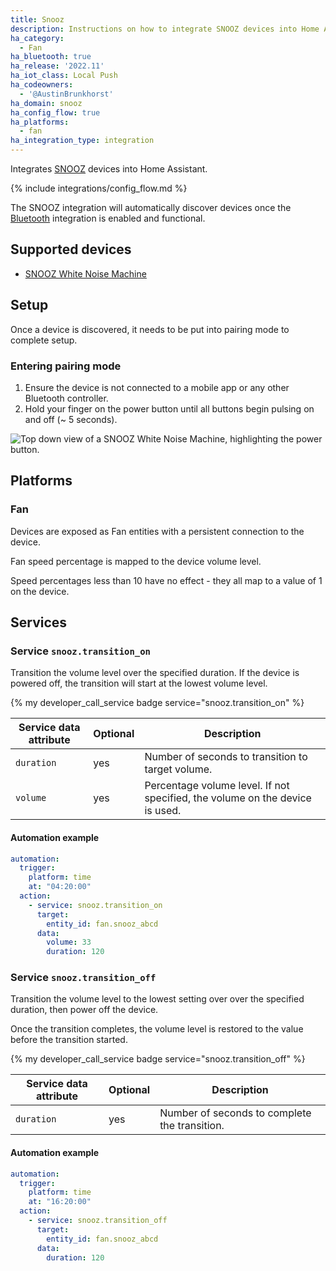 ```yaml
---
title: Snooz
description: Instructions on how to integrate SNOOZ devices into Home Assistant.
ha_category:
  - Fan
ha_bluetooth: true
ha_release: '2022.11'
ha_iot_class: Local Push
ha_codeowners:
  - '@AustinBrunkhorst'
ha_domain: snooz
ha_config_flow: true
ha_platforms:
  - fan
ha_integration_type: integration
---
```


Integrates [SNOOZ](https://getsnooz.com/) devices into Home Assistant.

{% include integrations/config_flow.md %}

The SNOOZ integration will automatically discover devices once the [Bluetooth](/integrations/bluetooth) integration is enabled and functional.

## Supported devices

- [SNOOZ White Noise Machine](https://getsnooz.com/products/snooz-white-noise-machine)

## Setup

Once a device is discovered, it needs to be put into pairing mode to complete setup.

### Entering pairing mode

1. Ensure the device is not connected to a mobile app or any other Bluetooth controller.
2. Hold your finger on the power button until all buttons begin pulsing on and off (~ 5 seconds).

<p class='img'>
  <img src='/images/integrations/snooz/pairing_mode.jpg' alt='Top down view of a SNOOZ White Noise Machine, highlighting the power button.'>
</p>

## Platforms

### Fan

Devices are exposed as Fan entities with a persistent connection to the device.

Fan speed percentage is mapped to the device volume level.

<div class='note'>
Speed percentages less than 10 have no effect - they all map to a value of 1 on the device.
</div>

## Services

### Service `snooz.transition_on`

Transition the volume level over the specified duration. If the device is powered off, the transition will start at the lowest volume level.

{% my developer_call_service badge service="snooz.transition_on" %}

| Service data attribute | Optional | Description |
| ---------------------- | -------- | ----------- |
| `duration` | yes | Number of seconds to transition to target volume.
| `volume` | yes | Percentage volume level. If not specified, the volume on the device is used.

#### Automation example

```yaml
automation:
  trigger:
    platform: time
    at: "04:20:00"
  action:
    - service: snooz.transition_on
      target:
        entity_id: fan.snooz_abcd
      data:
        volume: 33
        duration: 120
```

### Service `snooz.transition_off`

Transition the volume level to the lowest setting over over the specified duration, then power off the device.

<div class='note'>
Once the transition completes, the volume level is restored to the value before the transition started.
</div>

{% my developer_call_service badge service="snooz.transition_off" %}

| Service data attribute | Optional | Description |
| ---------------------- | -------- | ----------- |
| `duration` | yes | Number of seconds to complete the transition.

#### Automation example

```yaml
automation:
  trigger:
    platform: time
    at: "16:20:00"
  action:
    - service: snooz.transition_off
      target:
        entity_id: fan.snooz_abcd
      data:
        duration: 120
```
